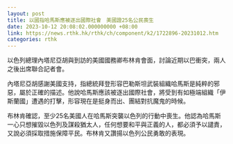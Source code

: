 ```yaml
---
layout: post
title: 以國指哈馬斯應被逐出國際社會　美國證25名公民喪生
date: 2023-10-12 20:08:02.000000000 +08:00
link: https://news.rthk.hk/rthk/ch/component/k2/1722896-20231012.htm
categories: rthk
---
```


以色列總理內塔尼亞胡與到訪的美國國務卿布林肯會面，討論近期以巴衝突，兩人之後出席聯合記者會。

內塔尼亞胡感謝美國支持，指總統拜登形容巴勒斯坦武裝組織哈馬斯是純粹的邪惡，屬於正確的描述。他說哈馬斯應該被逐出國際社會，將受到有如極端組織「伊斯蘭國」遭遇的打擊，形容現在是挺身而出、團結對抗魔鬼的時候。

布林肯確認，至少25名美國人在哈馬斯突襲以色列的行動中喪生。他認為哈馬斯一心只想摧毀以色列及謀殺猶太人，任何想要和平與正義的人，都必須予以譴責，又說必須採取措施保障平民。布林肯又讚揚以色列公民勇敢的表現。
